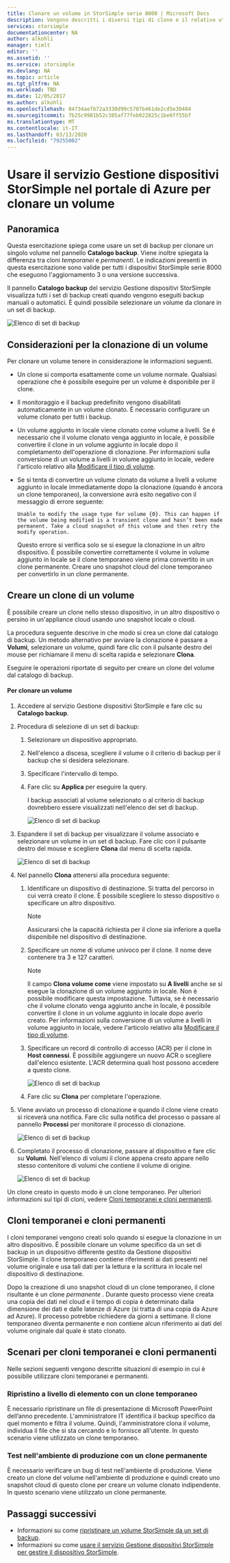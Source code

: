 ```yaml
---
title: Clonare un volume in StorSimple serie 8000 | Microsoft Docs
description: Vengono descritti i diversi tipi di clone e il relativo utilizzo. Viene inoltre illustrato come usare un set di backup per clonare un singolo volume in un dispositivo StorSimple serie 8000.
services: storsimple
documentationcenter: NA
author: alkohli
manager: timlt
editor: ''
ms.assetid: ''
ms.service: storsimple
ms.devlang: NA
ms.topic: article
ms.tgt_pltfrm: NA
ms.workload: TBD
ms.date: 12/05/2017
ms.author: alkohli
ms.openlocfilehash: 84734aefb72a3330d99c5707b461de2cd5e30484
ms.sourcegitcommit: 7b25c9981b52c385af77feb022825c1be6ff55bf
ms.translationtype: MT
ms.contentlocale: it-IT
ms.lasthandoff: 03/13/2020
ms.locfileid: "79255002"
---
```

# <a name="use-the-storsimple-device-manager-service-in-azure-portal-to-clone-a-volume"></a>Usare il servizio Gestione dispositivi StorSimple nel portale di Azure per clonare un volume

## <a name="overview"></a>Panoramica

Questa esercitazione spiega come usare un set di backup per clonare un singolo volume nel pannello **Catalogo backup**. Viene inoltre spiegata la differenza tra cloni *temporanei* e *permanenti*. Le indicazioni presenti in questa esercitazione sono valide per tutti i dispositivi StorSimple serie 8000 che eseguono l'aggiornamento 3 o una versione successiva.

Il pannello **Catalogo backup** del servizio Gestione dispositivi StorSimple visualizza tutti i set di backup creati quando vengono eseguiti backup manuali o automatici. È quindi possibile selezionare un volume da clonare in un set di backup.

 ![Elenco di set di backup](./media/storsimple-8000-clone-volume-u2/bucatalog.png)

## <a name="considerations-for-cloning-a-volume"></a>Considerazioni per la clonazione di un volume

Per clonare un volume tenere in considerazione le informazioni seguenti.

- Un clone si comporta esattamente come un volume normale. Qualsiasi operazione che è possibile eseguire per un volume è disponibile per il clone.

- Il monitoraggio e il backup predefinito vengono disabilitati automaticamente in un volume clonato. È necessario configurare un volume clonato per tutti i backup.

- Un volume aggiunto in locale viene clonato come volume a livelli. Se è necessario che il volume clonato venga aggiunto in locale, è possibile convertire il clone in un volume aggiunto in locale dopo il completamento dell'operazione di clonazione. Per informazioni sulla conversione di un volume a livelli in volume aggiunto in locale, vedere l'articolo relativo alla [Modificare il tipo di volume](storsimple-8000-manage-volumes-u2.md#change-the-volume-type).

- Se si tenta di convertire un volume clonato da volume a livelli a volume aggiunto in locale immediatamente dopo la clonazione (quando è ancora un clone temporaneo), la conversione avrà esito negativo con il messaggio di errore seguente:

    `Unable to modify the usage type for volume {0}. This can happen if the volume being modified is a transient clone and hasn’t been made permanent. Take a cloud snapshot of this volume and then retry the modify operation.`

    Questo errore si verifica solo se si esegue la clonazione in un altro dispositivo. È possibile convertire correttamente il volume in volume aggiunto in locale se il clone temporaneo viene prima convertito in un clone permanente. Creare uno snapshot cloud del clone temporaneo per convertirlo in un clone permanente.

## <a name="create-a-clone-of-a-volume"></a>Creare un clone di un volume

È possibile creare un clone nello stesso dispositivo, in un altro dispositivo o persino in un'appliance cloud usando uno snapshot locale o cloud.

La procedura seguente descrive in che modo si crea un clone dal catalogo di backup.  Un metodo alternativo per avviare la clonazione è passare a **Volumi**, selezionare un volume, quindi fare clic con il pulsante destro del mouse per richiamare il menu di scelta rapida e selezionare **Clona**.

Eseguire le operazioni riportate di seguito per creare un clone del volume dal catalogo di backup.

#### <a name="to-clone-a-volume"></a>Per clonare un volume

1. Accedere al servizio Gestione dispositivi StorSimple e fare clic su **Catalogo backup**.

2. Procedura di selezione di un set di backup:
   
   1. Selezionare un dispositivo appropriato.
   2. Nell'elenco a discesa, scegliere il volume o il criterio di backup per il backup che si desidera selezionare.
   3. Specificare l'intervallo di tempo.
   4. Fare clic su **Applica** per eseguire la query.

      I backup associati al volume selezionato o al criterio di backup dovrebbero essere visualizzati nell'elenco dei set di backup.
   
      ![Elenco di set di backup](./media/storsimple-8000-clone-volume-u2/bucatalog.png)
     
3. Espandere il set di backup per visualizzare il volume associato e selezionare un volume in un set di backup. Fare clic con il pulsante destro del mouse e scegliere **Clona** dal menu di scelta rapida.

   ![Elenco di set di backup](./media/storsimple-8000-clone-volume-u2/clonevol3b.png) 

3. Nel pannello **Clona** attenersi alla procedura seguente:
   
   1. Identificare un dispositivo di destinazione. Si tratta del percorso in cui verrà creato il clone. È possibile scegliere lo stesso dispositivo o specificare un altro dispositivo.

      > [!NOTE]
      > Assicurarsi che la capacità richiesta per il clone sia inferiore a quella disponibile nel dispositivo di destinazione.
       
   2. Specificare un nome di volume univoco per il clone. Il nome deve contenere tra 3 e 127 caratteri.
      
       > [!NOTE]
       > Il campo **Clona volume come** viene impostato su **A livelli** anche se si esegue la clonazione di un volume aggiunto in locale. Non è possibile modificare questa impostazione. Tuttavia, se è necessario che il volume clonato venga aggiunto anche in locale, è possibile convertire il clone in un volume aggiunto in locale dopo averlo creato. Per informazioni sulla conversione di un volume a livelli in volume aggiunto in locale, vedere l'articolo relativo alla [Modificare il tipo di volume](storsimple-8000-manage-volumes-u2.md#change-the-volume-type).
          
   3. Specificare un record di controllo di accesso (ACR) per il clone in **Host connessi**. È possibile aggiungere un nuovo ACR o scegliere dall'elenco esistente. L'ACR determina quali host possono accedere a questo clone.
      
       ![Elenco di set di backup](./media/storsimple-8000-clone-volume-u2/clonevol3a.png) 

   4. Fare clic su **Clona** per completare l'operazione.

4. Viene avviato un processo di clonazione e quando il clone viene creato si riceverà una notifica. Fare clic sulla notifica del processo o passare al pannello **Processi** per monitorare il processo di clonazione.

    ![Elenco di set di backup](./media/storsimple-8000-clone-volume-u2/clonevol5.png)

7. Completato il processo di clonazione, passare al dispositivo e fare clic su **Volumi**. Nell'elenco di volumi il clone appena creato appare nello stesso contenitore di volumi che contiene il volume di origine.

    ![Elenco di set di backup](./media/storsimple-8000-clone-volume-u2/clonevol6.png)

Un clone creato in questo modo è un clone temporaneo. Per ulteriori informazioni sui tipi di cloni, vedere [Cloni temporanei e cloni permanenti](#transient-vs-permanent-clones).


## <a name="transient-vs-permanent-clones"></a>Cloni temporanei e cloni permanenti
I cloni temporanei vengono creati solo quando si esegue la clonazione in un altro dispositivo. È possibile clonare un volume specifico da un set di backup in un dispositivo differente gestito da Gestione dispositivi StorSimple. Il clone temporaneo contiene riferimenti ai dati presenti nel volume originale e usa tali dati per la lettura e la scrittura in locale nel dispositivo di destinazione.

Dopo la creazione di uno snapshot cloud di un clone temporaneo, il clone risultante è un clone *permanente* . Durante questo processo viene creata una copia dei dati nel cloud e il tempo di copia è determinato dalla dimensione dei dati e dalle latenze di Azure (si tratta di una copia da Azure ad Azure). Il processo potrebbe richiedere da giorni a settimane. Il clone temporaneo diventa permanente e non contiene alcun riferimento ai dati del volume originale dal quale è stato clonato.

## <a name="scenarios-for-transient-and-permanent-clones"></a>Scenari per cloni temporanei e cloni permanenti
Nelle sezioni seguenti vengono descritte situazioni di esempio in cui è possibile utilizzare cloni temporanei e permanenti.

### <a name="item-level-recovery-with-a-transient-clone"></a>Ripristino a livello di elemento con un clone temporaneo
È necessario ripristinare un file di presentazione di Microsoft PowerPoint dell’anno precedente. L'amministratore IT identifica il backup specifico da quel momento e filtra il volume. Quindi, l'amministratore clona il volume, individua il file che si sta cercando e lo fornisce all'utente. In questo scenario viene utilizzato un clone temporaneo.

### <a name="testing-in-the-production-environment-with-a-permanent-clone"></a>Test nell'ambiente di produzione con un clone permanente
È necessario verificare un bug di test nell'ambiente di produzione. Viene creato un clone del volume nell'ambiente di produzione e quindi creato uno snapshot cloud di questo clone per creare un volume clonato indipendente. In questo scenario viene utilizzato un clone permanente.

## <a name="next-steps"></a>Passaggi successivi
* Informazioni su come [ripristinare un volume StorSimple da un set di backup](storsimple-8000-restore-from-backup-set-u2.md).
* Informazioni su come [usare il servizio Gestione dispositivi StorSimple per gestire il dispositivo StorSimple](storsimple-8000-manager-service-administration.md).

